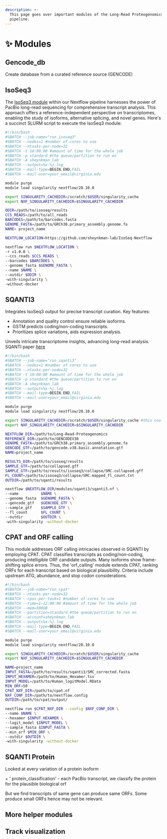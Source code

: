 ```yaml
---
description: >-
  This page goes over important modules of the Long-Read Proteogenomics
  pipeline.
---
```


# ✨ Modules

## Gencode\_db

Create database from a curated reference source (GENCODE)

## IsoSeq3&#x20;

The [IsoSeq3 module](https://github.com/sheynkman-lab/Long-Read-Proteogenomics/tree/main/modules/isoseq3) within our Nextflow pipeline harnesses the power of PacBio long-read sequencing for comprehensive transcript analysis. This approach offers a reference-independent perspective on transcriptomes, enabling the study of isoforms, alternative splicing, and novel genes. Here's a succinct SLURM script to execute the IsoSeq3 module:

```bash
#!/bin/bash
#SBATCH --job-name="run_isoseq3"
#SBATCH --nodes=1 #number of cores to use
#SBATCH --ntasks-per-node=32
#SBATCH -t 10:00:00 #amount of time for the whole job
#SBATCH -p standard #the queue/partition to run on
#SBATCH -A sheynkman_lab
#SBATCH --output=%x-%j.log
#SBATCH --mail-type=BEGIN,END,FAIL
#SBATCH --mail-user=your_email@virginia.edu

module purge
module load singularity nextflow/20.10.0

export SINGULARITY_CACHEDIR=/scratch/$USER/singularity_cache  
export NXF_SINGULARITY_CACHEDIR=$SINGULARITY_CACHEDIR

ODIR=/path/to/isoseq/results
CCS_READS=/path/to/all_reads
BARCODES=/path/to/barcodes.fasta
GENOME_FASTA=/path/to/GRCh38.primary_assembly.genome.fa
NAME= project_name

NEXTFLOW_LOCATION=https://github.com/sheynkman-lab/IsoSeq-Nextflow

nextflow run $NEXTFLOW_LOCATION \
-r v1.0.0 \
--ccs_reads $CCS_READS \
--barcodes $BARCODES \
--genome_fasta $GENOME_FASTA \
--name $NAME \
--outdir $ODIR \
-with-singularity \
-without-docker 
```

## SQANTI3&#x20;

Integrates IsoSeq3 output for precise transcript curation. Key features:

* Annotation and quality control ensure reliable isoforms.
* GSTM predicts coding/non-coding transcripts.
* Prioritizes splice variations, aids expression analysis.

Unveils intricate transcriptome insights, advancing long-read analysis. SQANTI paper [here](https://www.ncbi.nlm.nih.gov/pmc/articles/PMC5848618/)

```bash
#!/bin/bash
#SBATCH --job-name="run_sqanti3"
#SBATCH --nodes=1 #number of cores to use
#SBATCH --ntasks-per-node=32
#SBATCH -t 10:00:00 #amount of time for the whole job
#SBATCH -p standard #the queue/partition to run on
#SBATCH -A sheynkman_lab
#SBATCH --output=%x-%j.log
#SBATCH --mail-type=BEGIN,END,FAIL
#SBATCH --mail-user=your_email@virginia.edu

module purge
module load singularity nextflow/20.10.0

export SINGULARITY_CACHEDIR=/scratch/$USER/singularity_cache #this could also be in home or project storage 
export NXF_SINGULARITY_CACHEDIR=$SINGULARITY_CACHEDIR

NEXTFLOW_DIR=/path/to/Long-Read-Proteogenomics
REFERENCE_DIR=/path/to/GENCODEV38
GENOME_FASTA=/path/to/GRCh38.primary_assembly.genome.fa
GENCODE_GTF=/path/to/gencode.v38.basic.annotation.gtf
NAME=project_name

RESULTS_DIR=/path/to/isoseq/results
SAMPLE_GTF=/path/to/collapsed.gff
SAMPLE_GTF=/path/to/results/isoseq3/collapse/SMC.collapsed.gff
FL_COUNT=/path/to/isoseq3/collapse/SMC.mapped_fl_count.txt
OUTDIR=/path/to/sqanti/results

nextflow $NEXTFLOW_DIR/modules/sqanti3/sqanti3.nf \
--name          $NAME \
--genome_fasta  $GENOME_FASTA \
--gencode_gtf   $GENCODE_GTF \
--sample_gtf    $SAMPLE_GTF \
--fl_count      $FL_COUNT \
--outdir        $OUTDIR \
-with-singularity -without-docker
```

## CPAT and ORF calling

This module addresses ORF calling intricacies observed in SQANTI by employing CPAT. CPAT classifies transcripts as coding/non-coding, producing intelligible ORF candidate outputs. Many isoforms show frame-shifting splice errors. Thus, the 'orf\_calling' module extends CPAT, ranking ORFs for each transcript based on biological plausibility. Criteria include upstream ATG, abundance, and stop codon considerations.

```bash
#!/bin/bash
#SBATCH --job-name="run_cpat"
#SBATCH --ntasks-per-node=32
#SBATCH --cpus-per-task=1 #number of cores to use
#SBATCH --time=1-12:00:00 #amount of time for the whole job
#SBATCH --mem=500GB
#SBATCH --partition=standard #the queue/partition to run on
#SBATCH --account=sheynkman_lab
#SBATCH --output=%x-%j.log
#SBATCH --mail-type=BEGIN,END,FAIL
#SBATCH --mail-user=your_email@virginia.edu

module purge
module load singularity nextflow/20.10.0

export SINGULARITY_CACHEDIR=/scratch/$USER/singularity_cache 
export NXF_SINGULARITY_CACHEDIR=$SINGULARITY_CACHEDIR

NAME=project_name
INPUT_FASTA=/path/to/results/sqanti3/SMC_corrected.fasta 
INPUT_HEXAMER=/path/to/Human_Hexamer.tsv 
INPUT_MODEL=/path/to/Human_logitModel.RData 
MIN_ORF=50
CPAT_NXF_DIR=/path/to/cpat.nf
NXF_CONF_DIR=/path/to/nextflow.config
OUTDIR=/path/to/cpat/output/

nextflow run $CPAT_NXF_DIR --config $NXF_CONF_DIR \
--name $NAME \
--hexamer $INPUT_HEXAMER \
--logit_model $INPUT_MODEL \
--sample_fasta $INPUT_FASTA \
--min_orf $MIN_ORF \
--outdir $OUTDIR \
-with-singularity -without-docker
```

## SQANTI Protein

Looked at every variation of a protein isoform&#x20;

\+ ' protein\_classification' - each PacBio transcript, we classify the protein for the plausible biological orf

But we find transcripts of same gene can produce same ORFs. Some produce small ORFs hence may not be relevant.&#x20;

## More helper modules

## Track visualization
